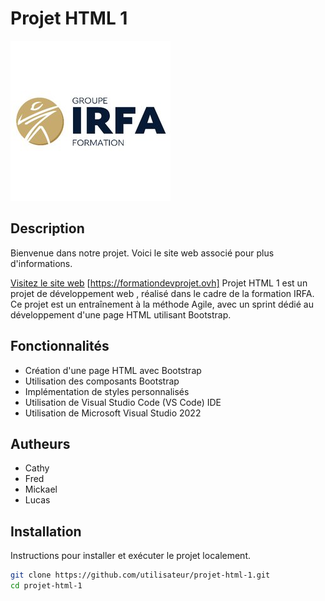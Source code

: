 # Projet HTML 1
![irfa](irfa.jpg)
## Description
Bienvenue dans notre projet. Voici le site web associé pour plus d'informations.

[Visitez le site web](https://formationdevprojet.ovh)
[https://formationdevprojet.ovh]
Projet HTML 1 est un projet de développement web , réalisé dans le cadre de la formation IRFA. Ce projet est un entraînement à la méthode Agile, avec un sprint dédié au développement d'une page HTML utilisant Bootstrap.

## Fonctionnalités
- Création d'une page HTML avec Bootstrap
- Utilisation des composants Bootstrap
- Implémentation de styles personnalisés
- Utilisation de Visual Studio Code (VS Code) IDE
- Utilisation de Microsoft Visual Studio 2022
## Autheurs
- Cathy
- Fred
- Mickael
- Lucas
  
## Installation

Instructions pour installer et exécuter le projet localement.

```bash
git clone https://github.com/utilisateur/projet-html-1.git
cd projet-html-1
